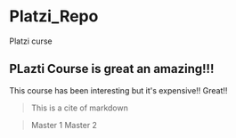# Platzi_Repo
Platzi curse


## PLazti Course is great an amazing!!!
This course has been interesting but it's expensive!!
Great!!

> This is a cite of markdown

>Master 1
>Master 2
